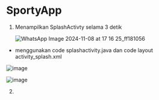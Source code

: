 # SportyApp

1. Menampilkan SplashActivty selama 3 detik

   ![WhatsApp Image 2024-11-08 at 17 16 25_ff181056](https://github.com/user-attachments/assets/8ef01311-36fa-40ae-883c-b760798586a7)

* menggunakan code splashactivity.java dan code layout activity_splash.xml

![image](https://github.com/user-attachments/assets/6d343a52-0a1e-482f-8da3-27dea016ff29)

![image](https://github.com/user-attachments/assets/f91d8673-f624-43e9-9b23-9045cb835d5a)

2.
